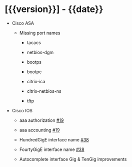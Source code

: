# [{{version}}] - {{date}}

* Cisco ASA

    * Missing port names

        * tacacs

        * netbios-dgm

        * bootps

        * bootpc

        * citrix-ica

        * citrix-netbios-ns

        * tftp

* Cisco IOS

    * aaa authorization [#19](https://github.com/heyglen/network_tech/issues/19)

    * aaa accounting [#19](https://github.com/heyglen/network_tech/issues/19)

    * HundredGigE interface name [#38](https://github.com/heyglen/network_tech/issues/38)

    * FourtyGigE interface name [#38](https://github.com/heyglen/network_tech/issues/38)

    * Autocomplete interface Gig & TenGig improvements
